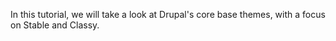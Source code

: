 In this tutorial, we will take a look at Drupal's core base themes, with a focus on Stable and Classy.

